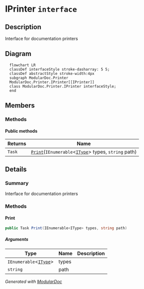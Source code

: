 # IPrinter `interface`

## Description
Interface for documentation printers

## Diagram
```mermaid
  flowchart LR
  classDef interfaceStyle stroke-dasharray: 5 5;
  classDef abstractStyle stroke-width:4px
  subgraph ModularDoc.Printer
  ModularDoc.Printer.IPrinter[[IPrinter]]
  class ModularDoc.Printer.IPrinter interfaceStyle;
  end
```

## Members
### Methods
#### Public  methods
| Returns | Name |
| --- | --- |
| `Task` | [`Print`](#print)(`IEnumerable`&lt;[`IType`](../members/types/IType.md)&gt; types, `string` path) |

## Details
### Summary
Interface for documentation printers

### Methods
#### Print
```csharp
public Task Print(IEnumerable<IType> types, string path)
```
##### Arguments
| Type | Name | Description |
| --- | --- | --- |
| `IEnumerable`&lt;[`IType`](../members/types/IType.md)&gt; | types |   |
| `string` | path |   |

*Generated with* [*ModularDoc*](https://github.com/hailstorm75/ModularDoc)
